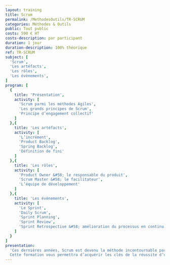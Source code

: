 ```yaml
---
layout: training
title: Scrum
permalink: /MethodesOutils/TR-SCRUM
categories: Méthodes & Outils
public: Tout public
costs: 590 € HT
costs-description: par participant
duration: 1 jour
duration-description: 100% théorique
ref: TR-SCRUM
subject: [
  'Scrum',
  'Les artéfacts',
  'Les rôles',
  'Les évènements',
]
program: [
  {
    title: 'Présentation',
    activity: [
      'Scrum parmi les méthodes Agiles',
      'Les grands principes de Scrum',
      'Principe d’engagement collectif'
    ]
  },{
    title: 'Les artéfacts',
    activity: [
      'L’incrément',
      'Product Backlog',
      'Spring Backlog',
      'Définition de fini'
    ]
  },{
    title: 'Les rôles',
    activity: [
      'Product Owner &#58; le responsable du produit',
      'Scrum Master &#58; le facilitateur',
      'L’équipe de développement'
    ]
  },{
    title: 'Les évènements',
    activity: [
      'Le Sprint',
      'Daily Scrum',
      'Sprint Planning',
      'Sprint Review',
      'Sprint Retrospective &#58; amélioration du processus en continu'
    ]
  }
]
presentation:
  'Ces dernières années, Scrum est devenu la méthode incontournable parmi les méthodes Agiles.
  Cette formation vous permettra d’acquérir les clés de la réussite d’un projet Scrum. Vous apprendrez les différents rôles définis par Scrum. Vous comprendrez les principaux événements d’un projet Scrum et leur mise en oeuvre.'
---
```


